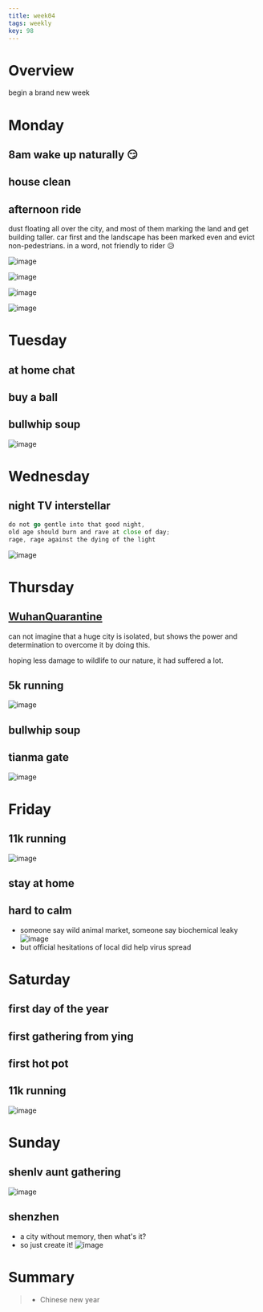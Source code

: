 ```yaml
---
title: week04
tags: weekly
key: 98
---
```


# Overview
begin a brand new week

# Monday
## 8am wake up naturally :smirk:
## house clean
## afternoon ride
dust floating all over the city, and most of them marking the land and get building taller. car first and the landscape has been marked even and evict non-pedestrians. in a word, not friendly to rider :disappointed_relieved:

   ![image](https://user-images.githubusercontent.com/8369671/72725749-87207680-3bc1-11ea-9e98-f14bc36c7e38.png)
   
   ![image](https://user-images.githubusercontent.com/8369671/72725755-8be52a80-3bc1-11ea-92f2-1081d438ae09.png)
   
   ![image](https://user-images.githubusercontent.com/8369671/72725759-8e478480-3bc1-11ea-919c-04a2f81214b9.png)
   
   ![image](https://user-images.githubusercontent.com/8369671/72725775-9dc6cd80-3bc1-11ea-9d5d-7c71b826b796.png)

# Tuesday
## at home chat
## buy a ball
## bullwhip soup
   ![image](https://user-images.githubusercontent.com/8369671/72861762-d374cf00-3d05-11ea-95d3-c8a8e3a1d881.png)

# Wednesday
## night TV interstellar
```go
do not go gentle into that good night,
old age should burn and rave at close of day;
rage, rage against the dying of the light
```

![image](https://user-images.githubusercontent.com/8369671/72955517-31251c00-3dd7-11ea-867b-8f473f3fac70.png)

# Thursday
## [WuhanQuarantine](https://twitter.com/hashtag/WuhanQuarantine?src=hashtag_click)
can not imagine that a huge city is isolated, but shows the power and determination to overcome it by doing this.

hoping less damage to wildlife to our nature, it had suffered a lot.

## 5k running
![image](https://user-images.githubusercontent.com/8369671/73041324-1070cb00-3e98-11ea-8e84-1c8043df7823.png)

## bullwhip soup
## tianma gate
![image](https://user-images.githubusercontent.com/8369671/73041329-14045200-3e98-11ea-98df-db5d9ae256d7.png)

# Friday
## 11k running
   ![image](https://user-images.githubusercontent.com/8369671/73117200-eb09bd00-3f7c-11ea-8fcd-1f4271b1bbfe.png)
## stay at home 
## hard to calm
   - someone say wild animal market, someone say biochemical leaky
   ![image](https://user-images.githubusercontent.com/8369671/73117893-7425f180-3f87-11ea-8b51-bf0ee74b5e5b.png)
   - but official hesitations of local did help virus spread

# Saturday
## first day of the year
## first gathering from ying
## first hot pot
## 11k running
   ![image](https://user-images.githubusercontent.com/8369671/73122092-99345780-3fbb-11ea-911e-eb536afa15c6.png)

# Sunday
## shenlv aunt gathering
![image](https://user-images.githubusercontent.com/8369671/73217567-2087f380-4193-11ea-8fdf-1281c700021c.png)

## shenzhen
   - a city without memory, then what's it?
   - so just create it!
   ![image](https://user-images.githubusercontent.com/8369671/73217572-241b7a80-4193-11ea-8e5c-013ff27d08a2.png)

# Summary
> - Chinese new year
